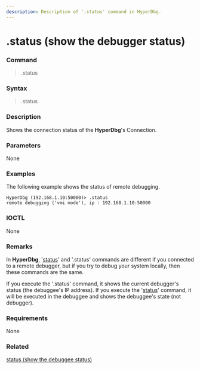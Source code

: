 ```yaml
---
description: Description of '.status' command in HyperDbg.
---
```


# .status \(show the debugger status\)

### Command

> .status

### Syntax

> .status

### Description

Shows the connection status of the **HyperDbg**'s Connection.

### Parameters

None

### Examples

The following example shows the status of remote debugging.

```text
HyperDbg (192.168.1.10:50000)> .status
remote debugging ('vmi mode'), ip : 192.168.1.10:50000
```

### IOCTL

None

### **Remarks**

In **HyperDbg**, '[status](https://docs.hyperdbg.com/commands/debugging-commands/status)' and '.status' commands are different if you connected to a remote debugger, but if you try to debug your system locally, then these commands are the same.

If you execute the '.status' command, it shows the current debugger's status \(the debuggee's IP address\). If you execute the '[status](https://docs.hyperdbg.com/commands/debugging-commands/status)' command, it will be executed in the debuggee and shows the debuggee's state \(not debugger\).

### Requirements

None

### Related

[status \(show the debuggee status\)](https://docs.hyperdbg.com/commands/debugging-commands/status)

